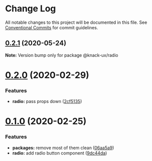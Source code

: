 # Change Log

All notable changes to this project will be documented in this file.
See [Conventional Commits](https://conventionalcommits.org) for commit guidelines.

## [0.2.1](https://github.com/knack-ux/knack-ux/compare/@knack-ux/radio@0.2.0...@knack-ux/radio@0.2.1) (2020-05-24)

**Note:** Version bump only for package @knack-ux/radio





# [0.2.0](https://github.com/knack-ux/knack-ux/compare/@knack-ux/radio@0.1.0...@knack-ux/radio@0.2.0) (2020-02-29)


### Features

* **radio:** pass props down ([2cf5135](https://github.com/knack-ux/knack-ux/commit/2cf5135cdf1236ce9f0e225518e1b2c13f641fd8))





# [0.1.0](https://github.com/knack-ux/knack-ux/compare/@knack-ux/radio@0.4.0...@knack-ux/radio@0.1.0) (2020-02-25)


### Features

* **packages:** remove most of them clean ([06aa5a9](https://github.com/knack-ux/knack-ux/commit/06aa5a911edc4c257cb2614c8deac060a2a0b2ac))
* **radio:** add radio button component ([9dc44da](https://github.com/knack-ux/knack-ux/commit/9dc44da2550994a458a1f8bdf8c9ee1ea1a6af04))
